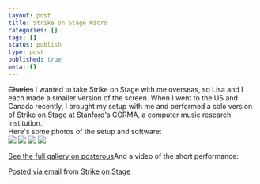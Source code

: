 ```yaml
---
layout: post
title: Strike on Stage Micro
categories: []
tags: []
status: publish
type: post
published: true
meta: {}
---
```




~~Charles~~ I wanted to take Strike on Stage with me overseas, so Lisa and I each made a smaller version of the screen. When I went to the US and Canada recently, I brought my setup with me and performed a solo version of Strike on Stage at Stanford's CCRMA, a computer music research institution.   
Here's some photos of the setup and software:  
[![](http://posterous.com/getfile/files.posterous.com/temp-2010-08-15/sAGwlaIhGrvftchvJriIrFkriaGzhbqBBasnorjFsHombIwzqusmBwlEHCjv/New_screen_for_SOS_Micro.jpg.scaled500.jpg)](http://posterous.com/getfile/files.posterous.com/temp-2010-08-15/sAGwlaIhGrvftchvJriIrFkriaGzhbqBBasnorjFsHombIwzqusmBwlEHCjv/New_screen_for_SOS_Micro.jpg.scaled1000.jpg) 
[![](http://posterous.com/getfile/files.posterous.com/temp-2010-08-15/hxjGufBcwHCIsbijAqzqkJrliCBwoIuqdrlHuksqrmvxfDgnxbtFrfjrgEFe/One_IR_Light_System.jpg.scaled500.jpg)](http://posterous.com/getfile/files.posterous.com/temp-2010-08-15/hxjGufBcwHCIsbijAqzqkJrliCBwoIuqdrlHuksqrmvxfDgnxbtFrfjrgEFe/One_IR_Light_System.jpg.scaled1000.jpg) 
[![](http://posterous.com/getfile/files.posterous.com/temp-2010-08-15/DrbJvbyyfnybkDHxEbDDpwlkzyoICokwadceCClbHJoeeIcelprqeAGArepn/SOS_Micro_setup.jpg.scaled500.jpg)](http://posterous.com/getfile/files.posterous.com/temp-2010-08-15/DrbJvbyyfnybkDHxEbDDpwlkzyoICokwadceCClbHJoeeIcelprqeAGArepn/SOS_Micro_setup.jpg.scaled1000.jpg) 
[![](http://posterous.com/getfile/files.posterous.com/temp-2010-08-15/vbAmqncjmrAzeFihpklsvumEzhauFscDrhjAamuhJyvueuxIBngEEcasyhcF/strikeonstagemicroscreenshot.jpg.scaled500.jpg)](http://posterous.com/getfile/files.posterous.com/temp-2010-08-15/vbAmqncjmrAzeFihpklsvumEzhauFscDrhjAamuhJyvueuxIBngEEcasyhcF/strikeonstagemicroscreenshot.jpg.scaled1000.jpg)

[See the full gallery on posterous](http://strikeonstage.posterous.com/strike-on-stage-micro)And a video of the short performance:  
 
[Posted via email](http://posterous.com)  from 
[Strike on Stage](http://strikeonstage.posterous.com/strike-on-stage-micro)

